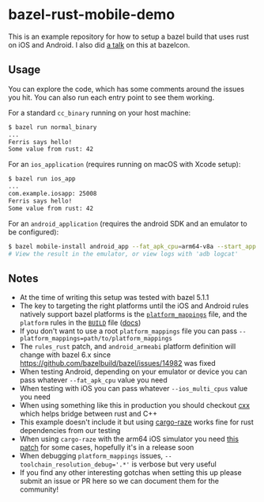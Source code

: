 # bazel-rust-mobile-demo

This is an example repository for how to setup a bazel build that uses
rust on iOS and Android. I also did [a talk](https://www.youtube.com/watch?v=e2ID05dpJzo)
on this at bazelcon.

## Usage

You can explore the code, which has some comments around the issues you
hit. You can also run each entry point to see them working.

For a standard `cc_binary` running on your host machine:

```sh
$ bazel run normal_binary
...
Ferris says hello!
Some value from rust: 42
```

For an `ios_application` (requires running on macOS with Xcode setup):

```sh
$ bazel run ios_app
...
com.example.iosapp: 25008
Ferris says hello!
Some value from rust: 42
```

For an `android_application` (requires the android SDK and an emulator
to be configured):

```sh
$ bazel mobile-install android_app --fat_apk_cpu=arm64-v8a --start_app
# View the result in the emulator, or view logs with 'adb logcat'
```

## Notes

- At the time of writing this setup was tested with bazel 5.1.1
- The key to targeting the right platforms until the iOS and Android
  rules natively support bazel platforms is the
  [`platform_mappings`](platform_mappings) file, and the `platform`
  rules in the [`BUILD`](BUILD) file
  ([docs](https://bazel.build/concepts/platforms-intro#platform-mappings))
- If you don't want to use a root `platform_mappings` file you can pass
  `--platform_mappings=path/to/platform_mappings`
- The `rules_rust` patch, and `android_armeabi` platform definition will
  change with bazel 6.x since
  https://github.com/bazelbuild/bazel/issues/14982 was fixed
- When testing Android, depending on your emulator or device you can
  pass whatever `--fat_apk_cpu` value you need
- When testing with iOS you can pass whatever `--ios_multi_cpus` value
  you need
- When using something like this in production you should checkout
  [cxx](https://github.com/dtolnay/cxx) which helps bridge between rust
  and C++
- This example doesn't include it but using
  [cargo-raze](https://github.com/google/cargo-raze) works fine for
  rust dependencies from our testing
- When using `cargo-raze` with the arm64 iOS simulator you need [this
  patch](https://github.com/google/cargo-raze/pull/484) for some cases,
  hopefully it's in a release soon
- When debugging `platform_mappings` issues,
  `--toolchain_resolution_debug='.*'` is verbose but very useful
- If you find any other interesting gotchas when setting this up please
  submit an issue or PR here so we can document them for the community!
